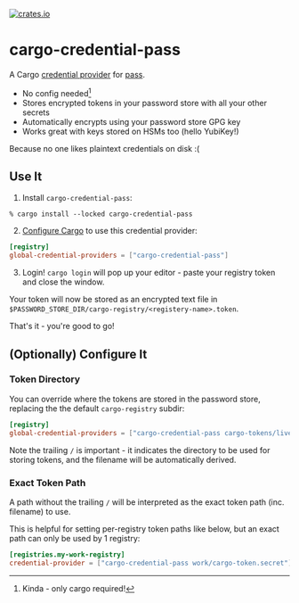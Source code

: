 [![crates.io](https://img.shields.io/crates/v/cargo-credential-pass.svg)](https://crates.io/crates/cargo-credential-pass)

# cargo-credential-pass

A Cargo [credential provider] for [pass].

* No config needed[^cargo]
* Stores encrypted tokens in your password store with all your other secrets
* Automatically encrypts using your password store GPG key
* Works great with keys stored on HSMs too (hello YubiKey!)

Because no one likes plaintext credentials on disk :(

## Use It

1. Install `cargo-credential-pass`:

```shellsession
% cargo install --locked cargo-credential-pass
```

2. [Configure Cargo] to use this credential provider:

```toml
[registry]
global-credential-providers = ["cargo-credential-pass"]
```

3. Login! `cargo login` will pop up your editor - paste your registry token and
   close the window.

Your token will now be stored as an encrypted text file in
`$PASSWORD_STORE_DIR/cargo-registry/<registery-name>.token`.

That's it - you're good to go!

## (Optionally) Configure It

### Token Directory

You can override where the tokens are stored in the password store, replacing
the the default `cargo-registry` subdir:

```toml
[registry]
global-credential-providers = ["cargo-credential-pass cargo-tokens/live/here/"]
```

Note the trailing `/` is important - it indicates the directory to be used for
storing tokens, and the filename will be automatically derived.

### Exact Token Path

A path without the trailing `/` will be interpreted as the exact token path
(inc. filename) to use.

This is helpful for setting per-registry token paths like below, but an exact
path can only be used by 1 registry:

```toml
[registries.my-work-registry]
credential-provider = ["cargo-credential-pass work/cargo-token.secret"]
```


[pass]: https://www.passwordstore.org/
[credential provider]:
    https://doc.rust-lang.org/stable/cargo/reference/registry-authentication.html
[Configure Cargo]:
    https://doc.rust-lang.org/stable/cargo/reference/registry-authentication.html#credential-plugins

[^cargo]: Kinda - only cargo required!

